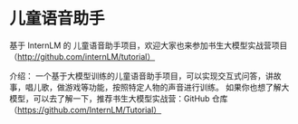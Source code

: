 # 儿童语音助手
基于 InternLM 的 儿童语音助手项目，欢迎大家也来参加书生大模型实战营项目（http://github.com/internLM/tutorial）


介绍：
一个基于大模型训练的儿童语音助手项目，可以实现交互式问答，讲故事，唱儿歌，做游戏等功能，按照特定人物的声音进行训练。
如果你也想了解大模型，可以去了解一下，推荐书生大模型实战营：GitHub 仓库（https://github.com/InternLM/Tutorial）

